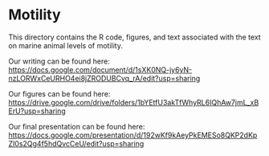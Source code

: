 # Motility
This directory contains the R code, figures, and text associated with the text on marine animal levels of motility.

Our writing can be found here: https://docs.google.com/document/d/1sXK0NQ-jy6yN-nzLORWxCeURHO4ei8jZRODUBCvq_rA/edit?usp=sharing

Our figures can be found here: https://drive.google.com/drive/folders/1bYEtfU3akTfWhyRL6IQhAw7jmL_xBErU?usp=sharing

Our final presentation can be found here: https://docs.google.com/presentation/d/192wKf9kAeyPkEMESo8QKP2dKpZI0s2Qg4f5hdQvcCeU/edit?usp=sharing
